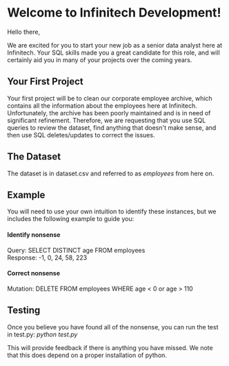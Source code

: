 # Welcome to Infinitech Development!

Hello there,

We are excited for you to start your new job as a senior data analyst here at Infinitech. Your SQL skills made you a great candidate for this role, and will certainly aid you in many of your projects over the coming years. 

## Your First Project 

Your first project will be to clean our corporate employee archive, which contains all the information about the employees here at Infinitech. Unfortunately, the archive has been poorly maintained and is in need of significant refinement. Therefore, we are requesting that you use SQL queries to review the dataset, find anything that doesn't make sense, and then use SQL deletes/updates to correct the issues. 

## The Dataset

The dataset is in dataset.csv and referred to as *employees* from here on.

## Example

You will need to use your own intuition to identify these instances, but we includes the following example to guide you:

#### Identify nonsense
Query: SELECT DISTINCT age FROM employees  
Response: -1, 0, 24, 58, 223

#### Correct nonsense
Mutation: DELETE FROM employees WHERE age < 0 or age > 110

## Testing

Once you believe you have found all of the nonsense, you can run the test in test.py: *python test.py* 

This will provide feedback if there is anything you have missed. We note that this does depend on a proper installation of python. 